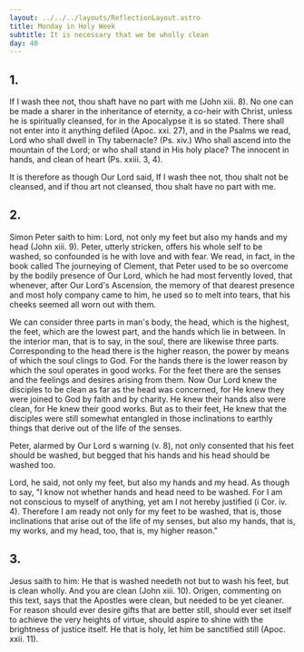 ```yaml
---
layout: ../../../layouts/ReflectionLayout.astro
title: Monday in Holy Week
subtitle: It is necessary that we be wholly clean
day: 40
---
```


## 1.

If I wash thee not, thou shaft have no part with me (John xiii. 8). No one can be made a sharer in the inheritance of eternity, a co-heir with Christ, unless he is spiritually cleansed, for in the Apocalypse it is so stated. There shall not enter into it anything defiled (Apoc. xxi. 27), and in the Psalms we read, Lord who shall dwell in Thy tabernacle? (Ps. xiv.) Who shall ascend into the mountain of the Lord; or who shall stand in His holy place? The innocent in hands, and clean of heart (Ps. xxiii. 3, 4).

It is therefore as though Our Lord said, If I wash thee not, thou shalt not be cleansed, and if thou art not cleansed, thou shalt have no part with me.

## 2.

Simon Peter saith to him: Lord, not only my feet but also my hands and my head (John xiii. 9). Peter, utterly stricken, offers his whole self to be washed, so confounded is he with love and with fear. We read, in fact, in the book called The journeying of Clement, that Peter used to be so overcome by the bodily presence of Our Lord, which he had most fervently loved, that whenever, after Our Lord's Ascension, the memory of that dearest presence and most holy company came to him, he used so to melt into tears, that his cheeks seemed all worn out with them.

We can consider three parts in man's body, the head, which is the highest, the feet, which are the lowest part, and the hands which lie in between. In the interior man, that is to say, in the soul, there are likewise three parts. Corresponding to the head there is the higher reason, the power by means of which the soul clings to God. For the hands there is the lower reason by which the soul operates in good works. For the feet there are the senses and the feelings and desires arising from them. Now Our Lord knew the disciples to be clean as far as the head was concerned, for He knew they were joined to God by faith and by charity. He knew their hands also were clean, for He knew their good works. But as to their feet, He knew that the disciples were still somewhat entangled in those inclinations to earthly things that derive out of the life of the senses.

Peter, alarmed by Our Lord s warning (v. 8), not only consented that his feet should be washed, but begged that his hands and his head should be washed too.

Lord, he said, not only my feet, but also my hands and my head. As though to say, "I know not whether hands and head need to be washed. For I am not conscious to myself of anything, yet am I not hereby justified (i Cor. iv. 4). Therefore I am ready not only for my feet to be washed, that is, those inclinations that arise out of the life of my senses, but also my hands, that is, my works, and my head, too, that is, my higher reason."

## 3.

Jesus saith to him: He that is washed needeth not but to wash his feet, but is clean wholly. And you are clean (John xiii. 10). Origen, commenting on this text, says that the Apostles were clean, but needed to be yet cleaner. For reason should ever desire gifts that are better still, should ever set itself to achieve the very heights of virtue, should aspire to shine with the brightness of justice itself. He that is holy, let him be sanctified still (Apoc. xxii. 11).

